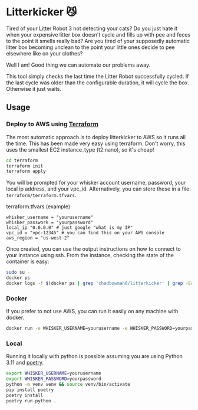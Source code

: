 # Litterkicker 😼

Tired of your Litter Robot 3 not detecting your cats? Do you just hate it when your expensive litter box doesn't cycle and fills up with pee and feces to the point it smells really bad? Are you tired of your supposedly automatic litter box becoming unclean to the point your little ones decide to pee elsewhere like on your clothes?

Well I am! Good thing we can automate our problems away.

This tool simply checks the last time the Litter Robot successfully cycled. If the last cycle was older than the configurable duration, it will cycle the box. Otherwise it just waits.

## Usage

### Deploy to AWS using [Terraform](https://www.terraform.io/)

The most automatic approach is to deploy litterkicker to AWS so it runs all the time. This has been made very easy using terraform. Don't worry, this uses the smallest EC2 instance_type (t2.nano), so it's cheap!

```bash
cd terraform
terraform init
terraform apply
```

You will be prompted for your whisker account username, password, your local ip address, and your vpc_id. Alternatively, you can store these in a file: `terraform/terraform.tfvars`.


terraform.tfvars (example)
```hcl
whisker_username = "yourusername"
whisker_passwork = "yourpassword"
local_ip "0.0.0.0" # just google "what is my IP"
vpc_id = "vpc-12345" # you can find this on your AWS console
aws_region = "us-west-2"
```

Once created, you can use the output instructions on how to connect to your instance using ssh. From the instance, checking the state of the container is easy:

```bash
sudo su -
docker ps
docker logs -f $(docker ps | grep 'chadbowman0/litterkicker' | grep -Eo '^\w+')
```

### Docker

If you prefer to not use AWS, you can run it easily on any machine with docker.

```bash
docker run -e WHISKER_USERNAME=yourusername -e WHISKER_PASSWORD=yourpassword chadbowman0/litterkicker:latest
```

### Local

Running it locally with python is possible assuming you are using Python 3.11 and [poetry](https://python-poetry.org/docs/).

```bash
export WHISKER_USERNAME=yourusername
export WHISKER_PASSWORD=yourpassword
python -m venv venv && source venv/bin/activate
pip install poetry
poetry install
poetry run python .
```
